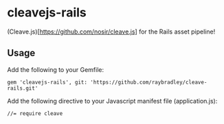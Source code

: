 # cleavejs-rails
(Cleave.js)[https://github.com/nosir/cleave.js] for the Rails asset pipeline!

## Usage
Add the following to your Gemfile:

```
gem 'cleavejs-rails', git: 'https://github.com/raybradley/cleave-rails.git'
```

Add the following directive to your Javascript manifest file (application.js):

```
//= require cleave
```

